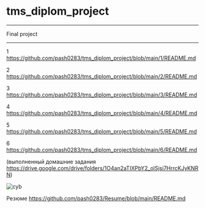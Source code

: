 # tms_diplom_project

---

Final project

---

1
<https://github.com/pash0283/tms_diplom_project/blob/main/1/README.md>

2
https://github.com/pash0283/tms_diplom_project/blob/main/2/README.md

3
https://github.com/pash0283/tms_diplom_project/blob/main/3/README.md

4
https://github.com/pash0283/tms_diplom_project/blob/main/4/README.md

5
https://github.com/pash0283/tms_diplom_project/blob/main/5/README.md

6
https://github.com/pash0283/tms_diplom_project/blob/main/6/README.md

(выполненный домашние задания https://drive.google.com/drive/folders/1O4an2aTIXPbY2_olSjsi7HrrcKJyKNRN)

![cyb](https://github.com/user-attachments/assets/015a7dd7-bdf9-4e87-800a-ca9cb13138e3)

Резюме  https://github.com/pash0283/Resume/blob/main/README.md
